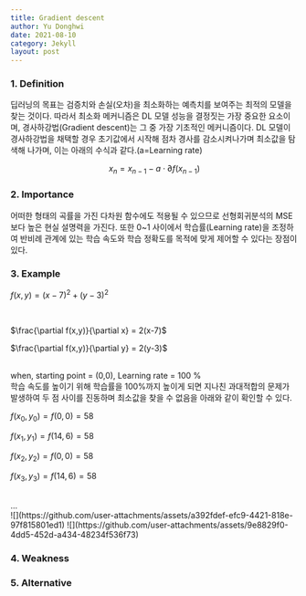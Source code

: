 ```yaml
---
title: Gradient descent
author: Yu Donghwi
date: 2021-08-10
category: Jekyll
layout: post
---
```


### 1. Definition ###
 
 딥러닝의 목표는 검증치와 손실(오차)을 최소화하는 예측치를 보여주는 최적의 모델을 찾는 것이다. 따라서 최소화 메커니즘은 DL 모델 성능을 결정짓는 가장 중요한 요소이며, 경사하강법(Gradient descent)는 그 중 가장 기초적인 메커니즘이다. DL 모델이 경사하강법을 채택할 경우 초기값에서 시작해 점차 경사를 감소시켜나가며 최소값을 탐색해 나가며, 이는 아래의 수식과 같다.(a=Learning rate)

$$ x_{n} = x_{n-1} - a \cdot \partial f(x_{n-1}) $$


### 2. Importance ### 

 어떠한 형태의 곡률을 가진 다차원 함수에도 적용될 수 있으므로 선형회귀분석의 MSE보다 높은 현실 설명력을 가진다. 또한 0~1 사이에서 학습률(Learning rate)을 조정하여 반비례 관계에 있는 학습 속도와 학습 정확도를 목적에 맞게 제어할 수 있다는 장점이 있다. 

### 3. Example ###

$f(x,y) = (x-7)^2 + (y-3)^2$ 

<br>

$\frac{\partial f(x,y)}{\partial x} = 2(x-7)$

$\frac{\partial f(x,y)}{\partial y} = 2(y-3)$

<br> when, starting point = (0,0), Learning rate = 100 %
<br>학습 속도를 높이기 위해 학습률을 100%까지 높이게 되면 지나친 과대적합의 문제가 발생하여 두 점 사이를 진동하며 최소값을 찾을 수 없음을 아래와 같이 확인할 수 있다.


$f(x_{0}, y_{0})=f(0,0)=58$

$f(x_{1}, y_{1})=f(14,6)=58$

$f(x_{2}, y_{2})=f(0,0)=58$

$f(x_{3}, y_{3})=f(14,6)=58$

<br>
...
<br>
![](https://github.com/user-attachments/assets/a392fdef-efc9-4421-818e-97f815801ed1) ![](https://github.com/user-attachments/assets/9e8829f0-4dd5-452d-a434-48234f536f73)
<br>



### 4. Weakness ###


### 5. Alternative ###